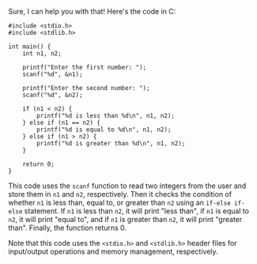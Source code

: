 Sure, I can help you with that! Here's the code in C:
```
#include <stdio.h>
#include <stdlib.h>

int main() {
    int n1, n2;

    printf("Enter the first number: ");
    scanf("%d", &n1);

    printf("Enter the second number: ");
    scanf("%d", &n2);

    if (n1 < n2) {
        printf("%d is less than %d\n", n1, n2);
    } else if (n1 == n2) {
        printf("%d is equal to %d\n", n1, n2);
    } else if (n1 > n2) {
        printf("%d is greater than %d\n", n1, n2);
    }

    return 0;
}
```
This code uses the `scanf` function to read two integers from the user and store them in `n1` and `n2`, respectively. Then it checks the condition of whether `n1` is less than, equal to, or greater than `n2` using an `if-else if-else` statement. If `n1` is less than `n2`, it will print "less than", if `n1` is equal to `n2`, it will print "equal to", and if `n1` is greater than `n2`, it will print "greater than". Finally, the function returns 0.

Note that this code uses the `<stdio.h>` and `<stdlib.h>` header files for input/output operations and memory management, respectively.
